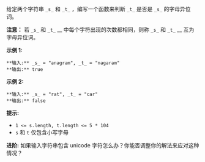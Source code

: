 给定两个字符串 `_s_` 和 `_t_` ，编写一个函数来判断 `_t_` 是否是 `_s_` 的字母异位词。

**注意：** 若 `_s_` 和 `_t_` __ 中每个字符出现的次数都相同，则称 `_s_` 和 `_t_` __ 互为字母异位词。

**示例 1:**

    
    
    **输入:** _s_ = "anagram", _t_ = "nagaram"
    **输出:** true
    

**示例 2:**

    
    
    **输入:** _s_ = "rat", _t_ = "car"
    **输出:** false

**提示:**

  * `1 <= s.length, t.length <= 5 * 104`
  * `s` 和 `t` 仅包含小写字母

**进阶:** 如果输入字符串包含 unicode 字符怎么办？你能否调整你的解法来应对这种情况？

